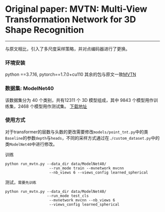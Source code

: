 ﻿# Original paper: MVTN: Multi-View Transformation Network for 3D Shape Recognition
---
与原文相比，引入了多尺度采样策略，并对点编码器进行了更换。
### 环境安装
python \==3.7.16, pytorch==1.7.0+cu110
其余的包与原文一致[<u>MVTN</u>](https://github.com/ajhamdi/MVTN)
### 数据集: ModelNet40
该数据集分为 40 个类别，共有12311 个 3D 模型组成，其中 9843 个模型用作训练集，2468 个模型用作测试集。
[<u>下载地址</u>](https://drive.google.com/file/d/157W0qYR2yQAc5qKmXlZuHms66wmUM8Hi/view?usp=sharing)
### 使用方式
对于transformer的层数与头数的更改需要修改`models/point_tnt.py`中的类`Baseline`的参数`depth`与`heads`，不同的采样方式通过在`./custom_dataset.py`中的类`ModelNet40`中进行修改。

训练
```
python run_mvtn.py --data_dir data/ModelNet40/ 
					--run_mode train --mvnetwork mvcnn 
					--nb_views 6 --views_config learned_spherical
```
测试，`需要先训练`
```
python run_mvtn.py --data_dir data/ModelNet40/
				   --run_mode test_cls 
				   	--mvnetwork mvcnn --nb_views 6 
				   	--views_config learned_spherical
```
